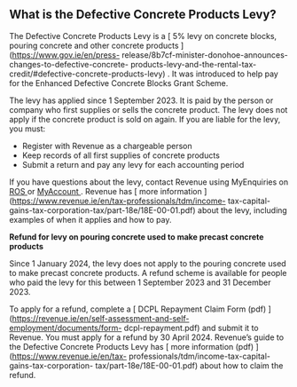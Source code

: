 ##  What is the Defective Concrete Products Levy?

The Defective Concrete Products Levy is a [ 5% levy on concrete blocks,
pouring concrete and other concrete products ](https://www.gov.ie/en/press-
release/8b7cf-minister-donohoe-announces-changes-to-defective-concrete-
products-levy-and-the-rental-tax-credit/#defective-concrete-products-levy) .
It was introduced to help pay for the Enhanced Defective Concrete Blocks Grant
Scheme.

The levy has applied since 1 September 2023. It is paid by the person or
company who first supplies or sells the concrete product. The levy does not
apply if the concrete product is sold on again. If you are liable for the
levy, you must:

  * Register with Revenue as a chargeable person 
  * Keep records of all first supplies of concrete products 
  * Submit a return and pay any levy for each accounting period 

If you have questions about the levy, contact Revenue using MyEnquiries on [
ROS ](https://www.ros.ie/oidc/login?client_id=rosint_rp) or [ MyAccount
](https://www.ros.ie/myaccount-web/sign_in.html?execution=e1s1) . Revenue has
[ more information ](https://www.revenue.ie/en/tax-professionals/tdm/income-
tax-capital-gains-tax-corporation-tax/part-18e/18E-00-01.pdf) about the levy,
including examples of when it applies and how to pay.

**Refund for levy on pouring concrete used to make precast concrete products**

Since 1 January 2024, the levy does not apply to the pouring concrete used to
make precast concrete products. A refund scheme is available for people who
paid the levy for this between 1 September 2023 and 31 December 2023.

To apply for a refund, complete a [ DCPL Repayment Claim Form (pdf)
](https://revenue.ie/en/self-assessment-and-self-employment/documents/form-
dcpl-repayment.pdf) and submit it to Revenue. You must apply for a refund by
30 April 2024. Revenue’s guide to the Defective Concrete Products Levy has [
more information (pdf) ](https://www.revenue.ie/en/tax-
professionals/tdm/income-tax-capital-gains-tax-corporation-
tax/part-18e/18E-00-01.pdf) about how to claim the refund.
